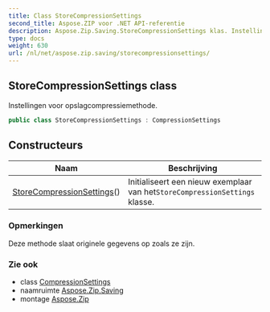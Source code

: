 ```yaml
---
title: Class StoreCompressionSettings
second_title: Aspose.ZIP voor .NET API-referentie
description: Aspose.Zip.Saving.StoreCompressionSettings klas. Instellingen voor opslagcompressiemethode.
type: docs
weight: 630
url: /nl/net/aspose.zip.saving/storecompressionsettings/
---
```

## StoreCompressionSettings class

Instellingen voor opslagcompressiemethode.

```csharp
public class StoreCompressionSettings : CompressionSettings
```

## Constructeurs

| Naam | Beschrijving |
| --- | --- |
| [StoreCompressionSettings](storecompressionsettings/)() | Initialiseert een nieuw exemplaar van het`StoreCompressionSettings` klasse. |

### Opmerkingen

Deze methode slaat originele gegevens op zoals ze zijn.

### Zie ook

* class [CompressionSettings](../compressionsettings/)
* naamruimte [Aspose.Zip.Saving](../../aspose.zip.saving/)
* montage [Aspose.Zip](../../)


